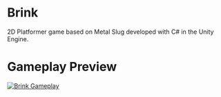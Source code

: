 # Brink
2D Platformer game based on Metal Slug developed with C# in the Unity Engine.

# Gameplay Preview
[![Brink Gameplay](https://img.youtube.com/vi/3J0TVOOSQjc/0.jpg)](https://youtu.be/3J0TVOOSQjc)

